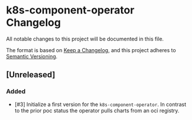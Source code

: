 # k8s-component-operator Changelog
All notable changes to this project will be documented in this file.

The format is based on [Keep a Changelog](https://keepachangelog.com/en/1.0.0/),
and this project adheres to [Semantic Versioning](https://semver.org/spec/v2.0.0.html).

## [Unreleased]
### Added
- [#3] Initialize a first version for the `k8s-component-operator`. In contrast to the prior poc status the operator pulls charts from an oci registry.
